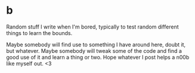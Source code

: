 # b
Random stuff I write when I'm bored, typically to test random different things to learn the bounds.

Maybe somebody will find use to something I have around here, doubt it, but whatever.
Maybe somebody will tweak some of the code and find a good use of it and learn a thing or two.
Hope whatever I post helps a n00b like myself out.
<3
